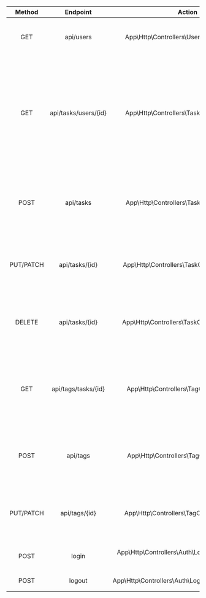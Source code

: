 |  Method   |       Endpoint       |                   Action                    |                                                        Description                                                        |
| :-------: | :------------------: | :-----------------------------------------: | :-----------------------------------------------------------------------------------------------------------------------: |
|    GET    |      api/users       |  App\Http\Controllers\UserController@index  |                                          ログインされたユーザーの id を取得する                                           |
|    GET    | api/tasks/users/{id} |  App\Http\Controllers\TaskController@index  | ログインしている user の id に一致する tasks テーブルのレコードを取得する、トップページでユーザー毎のタスク一覧を表示する |
|   POST    |      api/tasks       |  App\Http\Controllers\TaskController@store  |                              tasks テーブルのレコードを新規作成する。タスクの新規作成をする                               |
| PUT/PATCH |    api/tasks/{id}    | App\Http\Controllers\TaskController@update  |                               tasks テーブルの id のレコードを更新する。タスクの編集をする                                |
|  DELETE   |    api/tasks/{id}    | App\Http\Controllers\TaskController@destroy |                               tasks テーブルの id のレコードを削除する。タスクの削除をする                                |
|    GET    | api/tags/tasks/{id}  |  App\Http\Controllers\TagController@index   |                    タスクの id に一致する tags テーブルのレコードを取得する。タスク毎のタグを表示する                     |
|   POST    |       api/tags       |  App\Http\Controllers\TagController@store   |                                tags テーブルのレコードを新規作成する。タグの新規作成をする                                |
| PUT/PATCH |    api/tags/{id}     |  App\Http\Controllers\TagController@update  |                                 tags テーブルの id のレコードを更新する。タグの編集をする                                 |
|   POST    |       login          |  App\Http\Controllers\Auth\LoginController@login  　　 |  ログイン機能 　　　　　|
|   POST    |    logout            |  App\Http\Controllers\Auth\LogoutController@logout  |   ログアウト機能　　　|
